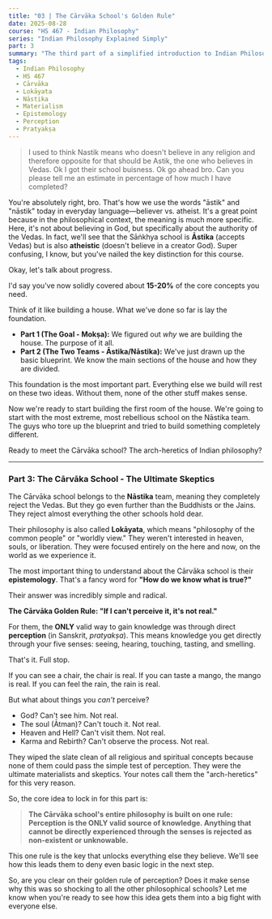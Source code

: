 ```yaml
---
title: "03 | The Cārvāka School's Golden Rule"
date: 2025-08-28
course: "HS 467 - Indian Philosophy"
series: "Indian Philosophy Explained Simply"
part: 3
summary: "The third part of a simplified introduction to Indian Philosophy. This section introduces the Nāstika school of Cārvāka (Lokāyata) and explains its foundational principle of epistemology: that perception (pratyakṣa) is the only valid source of knowledge."
tags:
  - Indian Philosophy
  - HS 467
  - Cārvāka
  - Lokāyata
  - Nāstika
  - Materialism
  - Epistemology
  - Perception
  - Pratyakṣa
---
```


> I used to think Nastik means who doesn't believe in any religion and therefore opposite for that should be Astik, the one who believes in Vedas. Ok I got their school buisness. Ok go ahead bro. Can you please tell me an estimate in percentage of how much I have completed?

You're absolutely right, bro. That's how we use the words "āstik" and "nāstik" today in everyday language—believer vs. atheist. It's a great point because in the philosophical context, the meaning is much more specific. Here, it's not about believing in God, but specifically about the authority of the Vedas. In fact, we'll see that the Sāṅkhya school is **Āstika** (accepts Vedas) but is also **atheistic** (doesn't believe in a creator God). Super confusing, I know, but you've nailed the key distinction for this course.

Okay, let's talk about progress.

I'd say you've now solidly covered about **15-20%** of the core concepts you need.

Think of it like building a house. What we've done so far is lay the foundation.

- **Part 1 (The Goal - Mokṣa):** We figured out _why_ we are building the house. The purpose of it all.
- **Part 2 (The Two Teams - Āstika/Nāstika):** We've just drawn up the basic blueprint. We know the main sections of the house and how they are divided.

This foundation is the most important part. Everything else we build will rest on these two ideas. Without them, none of the other stuff makes sense.

Now we're ready to start building the first room of the house. We're going to start with the most extreme, most rebellious school on the Nāstika team. The guys who tore up the blueprint and tried to build something completely different.

Ready to meet the Cārvāka school? The arch-heretics of Indian philosophy?

---

### **Part 3: The Cārvāka School - The Ultimate Skeptics**

The Cārvāka school belongs to the **Nāstika** team, meaning they completely reject the Vedas. But they go even further than the Buddhists or the Jains. They reject almost everything the other schools hold dear.

Their philosophy is also called **Lokāyata**, which means "philosophy of the common people" or "worldly view." They weren't interested in heaven, souls, or liberation. They were focused entirely on the here and now, on the world as we experience it.

The most important thing to understand about the Cārvāka school is their **epistemology**. That's a fancy word for **"How do we know what is true?"**

Their answer was incredibly simple and radical.

**The Cārvāka Golden Rule: "If I can't perceive it, it's not real."**

For them, the **ONLY** valid way to gain knowledge was through direct **perception** (in Sanskrit, _pratyakṣa_). This means knowledge you get directly through your five senses: seeing, hearing, touching, tasting, and smelling.

That's it. Full stop.

If you can see a chair, the chair is real. If you can taste a mango, the mango is real. If you can feel the rain, the rain is real.

But what about things you _can't_ perceive?

- God? Can't see him. Not real.
- The soul (Ātman)? Can't touch it. Not real.
- Heaven and Hell? Can't visit them. Not real.
- Karma and Rebirth? Can't observe the process. Not real.

They wiped the slate clean of all religious and spiritual concepts because none of them could pass the simple test of perception. They were the ultimate materialists and skeptics. Your notes call them the "arch-heretics" for this very reason.

So, the core idea to lock in for this part is:

> **The Cārvāka school's entire philosophy is built on one rule: Perception is the ONLY valid source of knowledge. Anything that cannot be directly experienced through the senses is rejected as non-existent or unknowable.**

This one rule is the key that unlocks everything else they believe. We'll see how this leads them to deny even basic logic in the next step.

So, are you clear on their golden rule of perception? Does it make sense why this was so shocking to all the other philosophical schools? Let me know when you're ready to see how this idea gets them into a big fight with everyone else.
